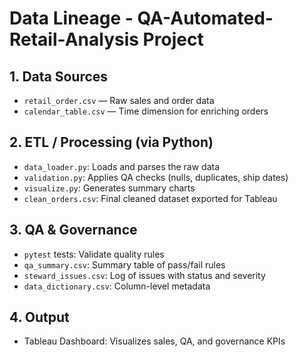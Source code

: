# Data Lineage - QA-Automated-Retail-Analysis Project

## 1. Data Sources
- `retail_order.csv` — Raw sales and order data
- `calendar_table.csv` — Time dimension for enriching orders

## 2. ETL / Processing (via Python)
- `data_loader.py`: Loads and parses the raw data
- `validation.py`: Applies QA checks (nulls, duplicates, ship dates)
- `visualize.py`: Generates summary charts
- `clean_orders.csv`: Final cleaned dataset exported for Tableau

## 3. QA & Governance
- `pytest` tests: Validate quality rules
- `qa_summary.csv`: Summary table of pass/fail rules
- `steward_issues.csv`: Log of issues with status and severity
- `data_dictionary.csv`: Column-level metadata

## 4. Output
- Tableau Dashboard: Visualizes sales, QA, and governance KPIs
